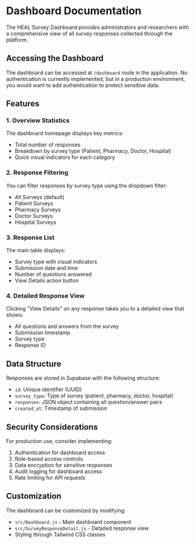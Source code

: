 # Dashboard Documentation

The HEAL Survey Dashboard provides administrators and researchers with a comprehensive view of all survey responses collected through the platform.

## Accessing the Dashboard

The dashboard can be accessed at `/dashboard` route in the application. No authentication is currently implemented, but in a production environment, you would want to add authentication to protect sensitive data.

## Features

### 1. Overview Statistics
The dashboard homepage displays key metrics:
- Total number of responses
- Breakdown by survey type (Patient, Pharmacy, Doctor, Hospital)
- Quick visual indicators for each category

### 2. Response Filtering
You can filter responses by survey type using the dropdown filter:
- All Surveys (default)
- Patient Surveys
- Pharmacy Surveys
- Doctor Surveys
- Hospital Surveys

### 3. Response List
The main table displays:
- Survey type with visual indicators
- Submission date and time
- Number of questions answered
- View Details action button

### 4. Detailed Response View
Clicking "View Details" on any response takes you to a detailed view that shows:
- All questions and answers from the survey
- Submission timestamp
- Survey type
- Response ID

## Data Structure

Responses are stored in Supabase with the following structure:
- `id`: Unique identifier (UUID)
- `survey_type`: Type of survey (patient, pharmacy, doctor, hospital)
- `responses`: JSON object containing all question/answer pairs
- `created_at`: Timestamp of submission

## Security Considerations

For production use, consider implementing:
1. Authentication for dashboard access
2. Role-based access controls
3. Data encryption for sensitive responses
4. Audit logging for dashboard access
5. Rate limiting for API requests

## Customization

The dashboard can be customized by modifying:
- `src/Dashboard.js` - Main dashboard component
- `src/SurveyResponseDetail.js` - Detailed response view
- Styling through Tailwind CSS classes